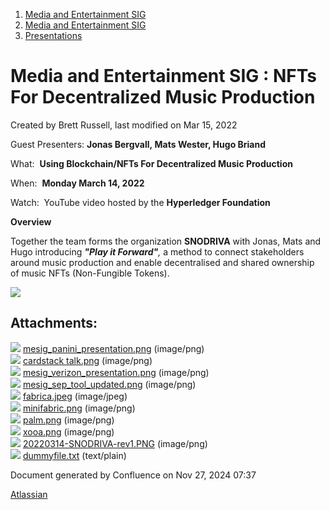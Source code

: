 1. [Media and Entertainment SIG](index.html)
2. [Media and Entertainment SIG](Media-and-Entertainment-SIG_21430277.html)
3. [Presentations](Presentations_21446202.html)

# Media and Entertainment SIG : NFTs For Decentralized Music Production

Created by Brett Russell, last modified on Mar 15, 2022

Guest Presenters: **Jonas Bergvall, Mats Wester, Hugo Briand**

What:  **Using Blockchain/NFTs For Decentralized Music Production**

When:  **Monday March 14, 2022**

Watch:  YouTube video hosted by the **Hyperledger Foundation**

**Overview**

Together the team forms the organization **SNODRIVA** with Jonas, Mats and Hugo introducing ***"Play it Forward"**,* a method to connect stakeholders around music production and enable decentralised and shared ownership of music NFTs (Non-Fungible Tokens).

![](attachments/21447072/21458261.png?height=250)

## Attachments:

![](images/icons/bullet_blue.gif) [mesig\_panini\_presentation.png](attachments/21447072/21458260.png) (image/png)  
![](images/icons/bullet_blue.gif) [cardstack talk.png](attachments/21447072/21458257.png) (image/png)  
![](images/icons/bullet_blue.gif) [mesig\_verizon\_presentation.png](attachments/21447072/21458258.png) (image/png)  
![](images/icons/bullet_blue.gif) [mesig\_sep\_tool\_updated.png](attachments/21447072/21458252.png) (image/png)  
![](images/icons/bullet_blue.gif) [fabrica.jpeg](attachments/21447072/21458253.jpeg) (image/jpeg)  
![](images/icons/bullet_blue.gif) [minifabric.png](attachments/21447072/21458254.png) (image/png)  
![](images/icons/bullet_blue.gif) [palm.png](attachments/21447072/21458255.png) (image/png)  
![](images/icons/bullet_blue.gif) [xooa.png](attachments/21447072/21458256.png) (image/png)  
![](images/icons/bullet_blue.gif) [20220314-SNODRIVA-rev1.PNG](attachments/21447072/21458261.png) (image/png)  
![](images/icons/bullet_blue.gif) [dummyfile.txt](attachments/21447072/21458259.txt) (text/plain)

Document generated by Confluence on Nov 27, 2024 07:37

[Atlassian](http://www.atlassian.com/)
